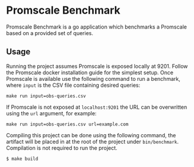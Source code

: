 # Promscale Benchmark

Promscale Benchmark is a go application which benchmarks a Promscale based on a provided set of queries.

## Usage

Running the project assumes Promscale is exposed locally at 9201. Follow the Promscale docker installation guide for the simplest setup. Once Promscale is available use the following command to run a benchmark, where `input` is the CSV file containing desired queries:
```
make run input=obs-queries.csv
```
If Promscale is not exposed at `localhost:9201` the URL can be overwritten using the `url` argument, for example:
```
make run input=obs-queries.csv url=example.com
```


Compiling this project can be done using the following command, the artifact will be placed in at the 
root of the project under `bin/benchmark`. Compilation is not required to run the project.
```
$ make build
```


